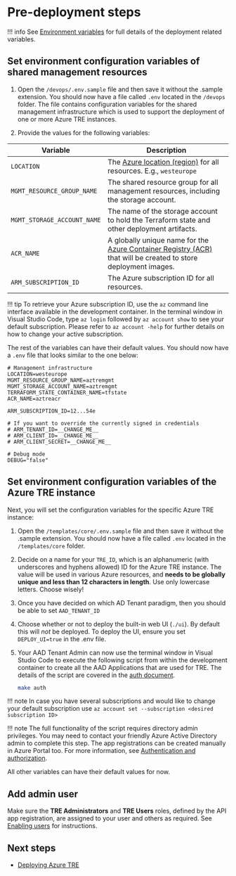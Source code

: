 # Pre-deployment steps

!!! info
    See [Environment variables](../environment-variables.md) for full details of the deployment related variables.

## Set environment configuration variables of shared management resources

1. Open the `/devops/.env.sample` file and then save it without the .sample extension. You should now have a file called `.env` located in the `/devops` folder. The file contains configuration variables for the shared management infrastructure which is used to support the deployment of one or more Azure TRE instances.

2. Provide the values for the following variables:

  | Variable | Description |
  | -------- | ----------- |
  | `LOCATION` | The [Azure location (region)](https://azure.microsoft.com/global-infrastructure/geographies/#geographies) for all resources. E.g., `westeurope` |
  | `MGMT_RESOURCE_GROUP_NAME` | The shared resource group for all management resources, including the storage account. |
  | `MGMT_STORAGE_ACCOUNT_NAME` | The name of the storage account to hold the Terraform state and other deployment artifacts. |
  | `ACR_NAME` | A globally unique name for the [Azure Container Registry (ACR)](https://docs.microsoft.com/azure/container-registry/) that will be created to store deployment images. |
  | `ARM_SUBSCRIPTION_ID` | The Azure subscription ID for all resources. |

  !!! tip
      To retrieve your Azure subscription ID, use the `az` command line interface available in the development container. In the terminal window in Visual Studio Code, type `az login` followed by `az account show` to see your default subscription. Please refer to `az account -help` for further details on how to change your active subscription.

The rest of the variables can have their default values. You should now have a `.env` file that looks similar to the one below:

```plaintext
# Management infrastructure
LOCATION=westeurope
MGMT_RESOURCE_GROUP_NAME=aztremgmt
MGMT_STORAGE_ACCOUNT_NAME=aztremgmt
TERRAFORM_STATE_CONTAINER_NAME=tfstate
ACR_NAME=aztreacr

ARM_SUBSCRIPTION_ID=12...54e

# If you want to override the currently signed in credentials
# ARM_TENANT_ID=__CHANGE_ME__
# ARM_CLIENT_ID=__CHANGE_ME__
# ARM_CLIENT_SECRET=__CHANGE_ME__

# Debug mode
DEBUG="false"
```

## Set environment configuration variables of the Azure TRE instance

Next, you will set the configuration variables for the specific Azure TRE instance:

1. Open the `/templates/core/.env.sample` file and then save it without the .sample extension. You should now have a file called `.env` located in the `/templates/core` folder.
1. Decide on a name for your `TRE_ID`, which is an alphanumeric (with underscores and hyphens allowed) ID for the Azure TRE instance. The value will be used in various Azure resources, and **needs to be globally unique and less than 12 characters in length**. Use only lowercase letters. Choose wisely!
1. Once you have decided on which AD Tenant paradigm, then you should be able to set `AAD_TENANT_ID`
1. Choose whether or not to deploy the built-in web UI (`./ui`). By default this will _not_ be deployed. To deploy the UI, ensure you set `DEPLOY_UI=true` in the .env file.
1. Your AAD Tenant Admin can now use the terminal window in Visual Studio Code to execute the following script from within the development container to create all the AAD Applications that are used for TRE. The details of the script are covered in the [auth document](../auth.md).

   ```bash
   make auth
   ```

  !!! note
      In case you have several subscriptions and would like to change your default subscription use `az account set --subscription <desired subscription ID>`

  !!! note
      The full functionality of the script requires directory admin privileges. You may need to contact your friendly Azure Active Directory admin to complete this step. The app registrations can be created manually in Azure Portal too. For more information, see [Authentication and authorization](../auth.md).
  

All other variables can have their default values for now. 

## Add admin user

Make sure the **TRE Administrators** and **TRE Users** roles, defined by the API app registration, are assigned to your user and others as required. See [Enabling users](../auth.md#enabling-users) for instructions.

## Next steps

* [Deploying Azure TRE](deploying-azure-tre.md)
